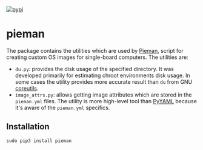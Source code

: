 [![pypi](https://badge.fury.io/py/pieman.svg)](https://badge.fury.io/py/pieman)

# pieman

The package contains the utilities which are used by [Pieman](https://github.com/tolstoyevsky/pieman), script for creating custom OS images for single-board computers. The utilities are:

* `du.py`: provides the disk usage of the specified directory. It was developed primarily for estimating chroot environments disk usage. In some cases the utility provides more accurate result than `du` from GNU [coreutils](https://gnu.org/software/coreutils/).
* `image_attrs.py`: allows getting image attributes which are stored in the `pieman.yml` files. The utility is more high-level tool than [PyYAML](https://pyyaml.org) because it's aware of the `pieman.yml` specifics.

## Installation

```sudo pip3 install pieman```

